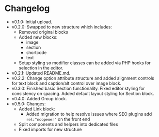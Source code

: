 # Changelog

- v0.1.0: Initial upload.
- v0.2.0: Swapped to new structure which includes:
    - Removed original blocks
    - Added new blocks:
        - image
        - section
        - shortcode
        - text
    - Setup styling so modifier classes can be added via PHP hooks for selection in the editor.
- v0.2.1: Updated README.md.
- v0.2.2: Change option attribute structure and added alignment controls for text block and caption/alt control over image block.
- v0.3.0: Finished basic Section functionality. Fixed editor styling for consistency on spacing. Added default layout styling for Section block.
- v0.4.0: Added Group block.
- v0.5.0: Changes:
    - Added Link block:
        - Added migration to help resolve issues where SEO plugins add `rel:"noopener"` on the front end
    - Split components and helpers into dedicated files
    - Fixed imports for new structure

